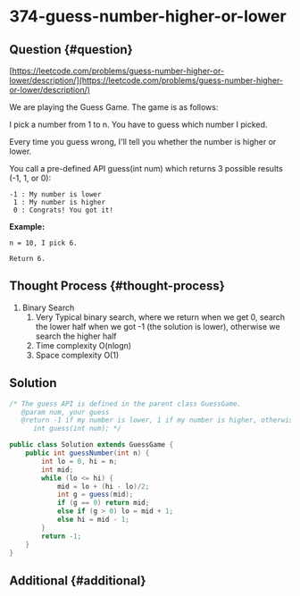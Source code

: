 # 374-guess-number-higher-or-lower

## Question {#question}

[https://leetcode.com/problems/guess-number-higher-or-lower/description/](https://leetcode.com/problems/guess-number-higher-or-lower/description/)

We are playing the Guess Game. The game is as follows:

I pick a number from 1 to n. You have to guess which number I picked.

Every time you guess wrong, I'll tell you whether the number is higher or lower.

You call a pre-defined API guess\(int num\) which returns 3 possible results \(-1, 1, or 0\):

```text
-1 : My number is lower
 1 : My number is higher
 0 : Congrats! You got it!
```

**Example:**

```text
n = 10, I pick 6.

Return 6.
```

## Thought Process {#thought-process}

1. Binary Search
   1. Very Typical binary search, where we return when we get 0, search the lower half when we got -1 \(the solution is lower\), otherwise we search the higher half
   2. Time complexity O\(nlogn\)
   3. Space complexity O\(1\)

## Solution

```java
/* The guess API is defined in the parent class GuessGame.
   @param num, your guess
   @return -1 if my number is lower, 1 if my number is higher, otherwise return 0
      int guess(int num); */

public class Solution extends GuessGame {
    public int guessNumber(int n) {
        int lo = 0, hi = n;
        int mid;
        while (lo <= hi) {
            mid = lo + (hi - lo)/2;
            int g = guess(mid);
            if (g == 0) return mid;
            else if (g > 0) lo = mid + 1;
            else hi = mid - 1;
        }
        return -1;
    }
}
```

## Additional {#additional}

